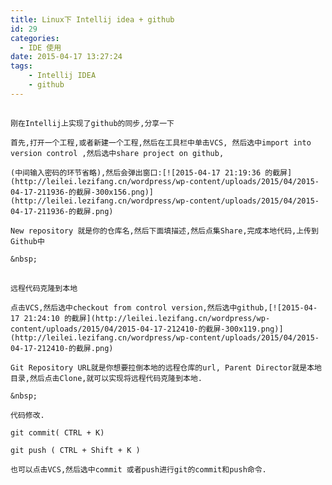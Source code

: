 ```yaml
---
title: Linux下 Intellij idea + github
id: 29
categories:
  - IDE 使用
date: 2015-04-17 13:27:24
tags:
	- Intellij IDEA
	- github
---
```


## 
	刚在Intellij上实现了github的同步,分享一下

	首先,打开一个工程,或者新建一个工程,然后在工具栏中单击VCS, 然后选中import into version control ,然后选中share project on github,

	(中间输入密码的环节省略),然后会弹出窗口:[![2015-04-17 21:19:36 的截屏](http://leilei.lezifang.cn/wordpress/wp-content/uploads/2015/04/2015-04-17-211936-的截屏-300x156.png)](http://leilei.lezifang.cn/wordpress/wp-content/uploads/2015/04/2015-04-17-211936-的截屏.png)

	New repository 就是你的仓库名,然后下面填描述,然后点集Share,完成本地代码,上传到Github中

	&nbsp;

## 
	远程代码克隆到本地

	点击VCS,然后选中checkout from control version,然后选中github,[![2015-04-17 21:24:10 的截屏](http://leilei.lezifang.cn/wordpress/wp-content/uploads/2015/04/2015-04-17-212410-的截屏-300x119.png)](http://leilei.lezifang.cn/wordpress/wp-content/uploads/2015/04/2015-04-17-212410-的截屏.png)

	Git Repository URL就是你想要拉倒本地的远程仓库的url, Parent Director就是本地目录,然后点击Clone,就可以实现将远程代码克隆到本地.

	&nbsp;

	代码修改.

	git commit( CTRL + K)

	git push ( CTRL + Shift + K )

	也可以点击VCS,然后选中commit 或者push进行git的commit和push命令.